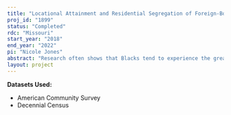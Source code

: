 ```yaml
---
title: "Locational Attainment and Residential Segregation of Foreign-Born and Native-Born Blacks"
proj_id: "1899"
status: "Completed"
rdc: "Missouri"
start_year: "2018"
end_year: "2022"
pi: "Nicole Jones"
abstract: "Research often shows that Blacks tend to experience the greatest disparity in gaining access into White neighborhoods, often residing in areas inferior to other minorities. This research uses Decennial Census and American Community Survey microdata to assess the impact individual (i.e., race) and social (i.e., socioeconomic status) characteristics have on Black residential outcomes over time. Two questions guide this study: (1) To what extent do individual and social characteristics affect Black residential outcomes over time? (2) Stratified by nativity, to what degree do individual and social characteristics affect foreign-born Black residential outcomes? The outcome variables are neighborhood racial/ethnic composition and neighborhood socioeconomic status. "
layout: project
---
```


**Datasets Used:**

  - American Community Survey 
  - Decennial Census 

